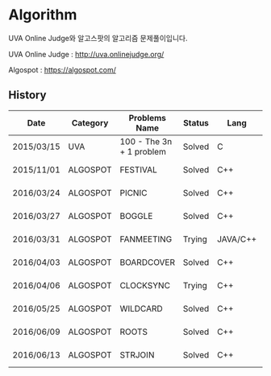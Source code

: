 # Algorithm

UVA Online Judge와 알고스팟의 알고리즘 문제풀이입니다.

UVA Online Judge : http://uva.onlinejudge.org/

Algospot         : https://algospot.com/


## History

|Date | Category | Problems Name | Status | Lang | Try     | Link   |
|-----|----------|---------------|--------|------|---------|--------|
2015/03/15| UVA       | 100 - The 3n + 1 problem | Solved | C        | 1  | [Click Here!!](https://uva.onlinejudge.org/index.php?option=com_onlinejudge&Itemid=8&category=3&page=show_problem&problem=36) |
2015/11/01| ALGOSPOT  | FESTIVAL                 | Solved | C++      | 13 | [Click Here!!](https://algospot.com/judge/problem/read/FESTIVAL)   |
2016/03/24| ALGOSPOT  | PICNIC                   | Solved | C++      | 1  | [Click Here!!](https://algospot.com/judge/problem/read/PICNIC)     |
2016/03/27| ALGOSPOT  | BOGGLE                   | Solved | C++      | 3  | [Click Here!!](https://algospot.com/judge/problem/read/BOGGLE)     |
2016/03/31| ALGOSPOT  | FANMEETING               | Trying | JAVA/C++ | 2  | [Click Here!!](https://algospot.com/judge/problem/read/FANMEETING) |
2016/04/03| ALGOSPOT  | BOARDCOVER               | Solved | C++      | 1  | [Click Here!!](https://algospot.com/judge/problem/read/BOARDCOVER) |
2016/04/06| ALGOSPOT  | CLOCKSYNC                | Trying | C++      |    | [Click Here!!](https://algospot.com/judge/problem/read/CLOCKSYNC)  |
2016/05/25| ALGOSPOT  | WILDCARD                 | Solved | C++      | 4  | [Click Here!!](https://algospot.com/judge/problem/read/WILDCARD)   |
2016/06/09| ALGOSPOT  | ROOTS                    | Solved | C++      | 8  | [“Click Here!!](https://algospot.com/judge/problem/read/ROOTS)      |
2016/06/13| ALGOSPOT  | STRJOIN                  | Solved | C++      | 1  | [Click Here!!](https://algospot.com/judge/problem/read/STRJOIN)    |



